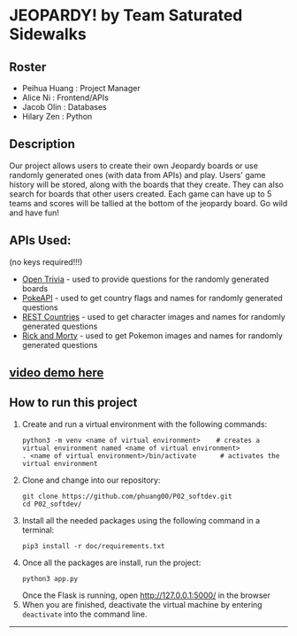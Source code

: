 # JEOPARDY! by Team Saturated Sidewalks

## Roster
* Peihua Huang : Project Manager
* Alice Ni : Frontend/APIs
* Jacob Olin : Databases
* Hilary Zen : Python

## Description
Our project allows users to create their own Jeopardy boards or use randomly generated ones (with data from APIs) and play. Users' game history will be stored, along with the boards that they create. They can also search for boards that other users created. Each game can have up to 5 teams and scores will be tallied at the bottom of the jeopardy board. Go wild and have fun!

## APIs Used:
  (no keys required!!!)
* [Open Trivia](https://docs.google.com/document/d/1yp2nicOExDYlrEfdvqspD17Kz5c-xMSWHudfmNjJgQ4/edit) - used to provide questions for the randomly generated boards
* [PokeAPI](https://docs.google.com/document/d/1hMbL36d5qqFLfufHOqUMWwraWFudfJdekqp6urex0KU/edit) - used to get country flags and names for randomly generated questions
* [REST Countries](https://docs.google.com/document/d/1C-umxnBAIUzQI9kLDaXG4-YbFsiOwwRTJ5c-DXAHTRM/edit) - used to get character images and names for randomly generated questions
* [Rick and Morty](https://docs.google.com/document/d/1oK0klhp__LHP9kxb3D70cbbI46i1mMnmDMI4y1XS3B4/edit) - used to get Pokemon images and names for randomly generated questions

## [video demo here](https://youtu.be/5VxKgUxmYbw)

## How to run this project
1. Create and run a virtual environment with the following commands:
   ```
   python3 -m venv <name of virtual environment>    # creates a virtual environment named <name of virtual environment>
   . <name of virtual environment>/bin/activate      # activates the virtual environment
   ```
2. Clone and change into our repository:
   ```
   git clone https://github.com/phuang00/P02_softdev.git
   cd P02_softdev/
   ```
3. Install all the needed packages using the following command in a terminal:
   ```
   pip3 install -r doc/requirements.txt
   ```
4. Once all the packages are install, run the project:
   ```
   python3 app.py
   ```
   Once the Flask is running, open http://127.0.0.1:5000/ in the browser
5. When you are finished, deactivate the virtual machine by entering `deactivate` into the command line.

---

